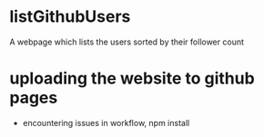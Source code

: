 # listGithubUsers
A webpage which lists the users sorted by their follower count

# uploading the website to github pages
  - encountering issues in workflow, npm install
